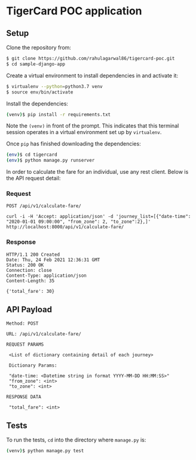 # TigerCard POC application

## Setup

Clone the repository from:

```sh
$ git clone https://github.com/rahulagarwal86/tigercard-poc.git
$ cd sample-django-app
```

Create a virtual environment to install dependencies in and activate it:

```sh
$ virtualenv --python=python3.7 venv
$ source env/bin/activate
```

Install the dependencies:

```sh
(venv)$ pip install -r requirements.txt
```
Note the `(venv)` in front of the prompt. This indicates that this terminal
session operates in a virtual environment set up by `virtualenv`.

Once `pip` has finished downloading the dependencies:
```sh
(env)$ cd tigercard
(env)$ python manage.py runserver
```
In order to calculate the fare for an individual, use any rest client. Below is the API request detail:

### Request

`POST /api/v1/calculate-fare/`

    curl -i -H 'Accept: application/json' -d 'journey_list=[{"date-time": "2020-01-01 09:00:00", "from_zone": 2, "to_zone":2},]' http://localhost:8000/api/v1/calculate-fare/

### Response

    HTTP/1.1 200 Created
    Date: Thu, 24 Feb 2021 12:36:31 GMT
    Status: 200 OK
    Connection: close
    Content-Type: application/json
    Content-Length: 35

    {'total_fare': 30}

## API Payload

`Method: POST`

`URL: /api/v1/calculate-fare/`

`REQUEST PARAMS`
     
     <List of dictionary containing detail of each journey>
     
     Dictionary Params:
     
     "date-time: <Datetime string in format YYYY-MM-DD HH:MM:SS>" 
     "from_zone": <int>
     "to_zone": <int>
 
 `RESPONSE DATA`
 
     "total_fare": <int>
     
## Tests

To run the tests, `cd` into the directory where `manage.py` is:
```sh
(venv)$ python manage.py test
```
